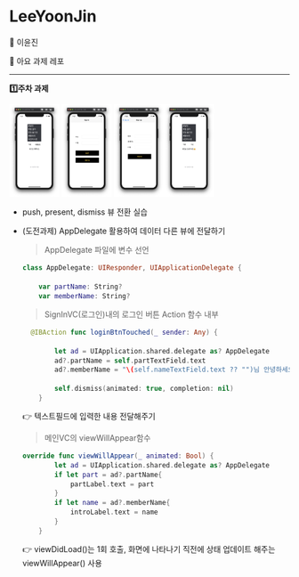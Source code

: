 # LeeYoonJin
🍏 이윤진

🍎 아요 과제 레포

---------

**1️⃣주차 과제**

<img src="./img/1-1.png" alt="2-1" style="zoom:30%;" width = "300px"/> <img src="./img/1-2.png" alt="2-1" style="zoom:30%;" width = "300px"/> <img src="./img/1-3.png" alt="2-1" style="zoom:30%;" width = "300px"/><img src="./img/1-4.png" alt="2-1" style="zoom:30%;" width = "300px"/>

* push, present, dismiss 뷰 전환 실습

* (도전과제) AppDelegate 활용하여 데이터 다른 뷰에 전달하기

  > AppDelegate 파일에 변수 선언

  ```swift
  class AppDelegate: UIResponder, UIApplicationDelegate {
    
      var partName: String?
      var memberName: String?
  ```

  > SignInVC(로그인)내의 로그인 버튼 Action 함수 내부

  ```swift
    @IBAction func loginBtnTouched(_ sender: Any) {
          
          let ad = UIApplication.shared.delegate as? AppDelegate
          ad?.partName = self.partTextField.text
          ad?.memberName = "\(self.nameTextField.text ?? "")님 안녕하세요🤗"
          
          self.dismiss(animated: true, completion: nil)
      }
  ```

  👉 텍스트필드에 입력한 내용 전달해주기

  > 메인VC의 viewWillAppear함수

  ```swift
  override func viewWillAppear(_ animated: Bool) {
          let ad = UIApplication.shared.delegate as? AppDelegate
          if let part = ad?.partName{
              partLabel.text = part
          }
          if let name = ad?.memberName{
              introLabel.text = name
          }
      }
  ```

  👉 viewDidLoad()는 1회 호출, 화면에 나타나기 직전에 상태 업데이트 해주는 viewWillAppear() 사용

